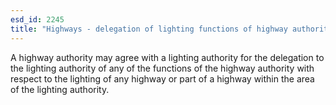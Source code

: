 ```yaml
---
esd_id: 2245
title: "Highways - delegation of lighting functions of highway authority"
---
```


A highway authority may agree with a lighting authority for the delegation to the lighting authority of any of the functions of the highway authority with respect to the lighting of any highway or part of a highway within the area of the lighting authority.

